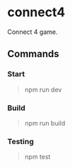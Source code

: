# connect4
Connect 4 game.


## Commands

### Start

> npm run dev

### Build

> npm run build

### Testing

> npm test
